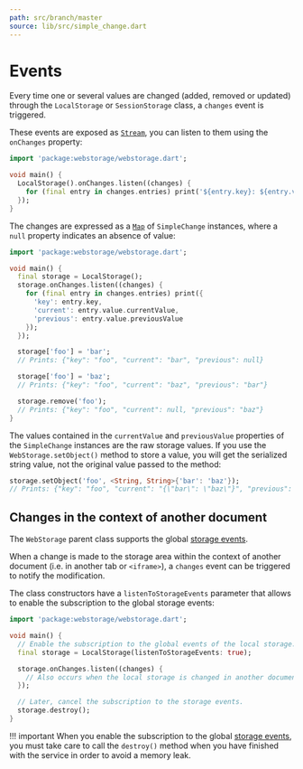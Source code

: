 ```yaml
---
path: src/branch/master
source: lib/src/simple_change.dart
---
```


# Events
Every time one or several values are changed (added, removed or updated) through the `LocalStorage` or `SessionStorage` class, a `changes` event is triggered.

These events are exposed as [`Stream`](https://api.dart.dev/stable/dart-async/Stream-class.html), you can listen to them using the `onChanges` property:

```dart
import 'package:webstorage/webstorage.dart';

void main() {
  LocalStorage().onChanges.listen((changes) {
    for (final entry in changes.entries) print('${entry.key}: ${entry.value}');
  });
}
```

The changes are expressed as a [`Map`](https://api.dart.dev/stable/dart-core/Map-class.html) of `SimpleChange` instances, where a `null` property indicates an absence of value:

```dart
import 'package:webstorage/webstorage.dart';

void main() {
  final storage = LocalStorage();
  storage.onChanges.listen((changes) {
    for (final entry in changes.entries) print({
      'key': entry.key,
      'current': entry.value.currentValue,
      'previous': entry.value.previousValue
    });
  });

  storage['foo'] = 'bar';
  // Prints: {"key": "foo", "current": "bar", "previous": null}

  storage['foo'] = 'baz';
  // Prints: {"key": "foo", "current": "baz", "previous": "bar"}

  storage.remove('foo');
  // Prints: {"key": "foo", "current": null, "previous": "baz"}
}
```

The values contained in the `currentValue` and `previousValue` properties of the `SimpleChange` instances are the raw storage values. If you use the `WebStorage.setObject()` method to store a value, you will get the serialized string value, not the original value passed to the method:

```dart
storage.setObject('foo', <String, String>{'bar': 'baz'});
// Prints: {"key": "foo", "current": "{\"bar\": \"baz\"}", "previous": null}
```

## Changes in the context of another document
The `WebStorage` parent class supports the global [storage events](https://developer.mozilla.org/en-US/docs/Web/API/Window/storage_event).

When a change is made to the storage area within the context of another document (i.e. in another tab or `<iframe>`), a `changes` event can be triggered to notify the modification.

The class constructors have a `listenToStorageEvents` parameter that allows to enable the subscription to the global storage events:

```dart
import 'package:webstorage/webstorage.dart';

void main() {
  // Enable the subscription to the global events of the local storage.
  final storage = LocalStorage(listenToStorageEvents: true);

  storage.onChanges.listen((changes) {
    // Also occurs when the local storage is changed in another document.
  });

  // Later, cancel the subscription to the storage events.
  storage.destroy();
}
```

!!! important
    When you enable the subscription to the global [storage events](https://developer.mozilla.org/en-US/docs/Web/API/Window/storage_event), you must take care to call the `destroy()` method when you have finished with the service in order to avoid a memory leak.
